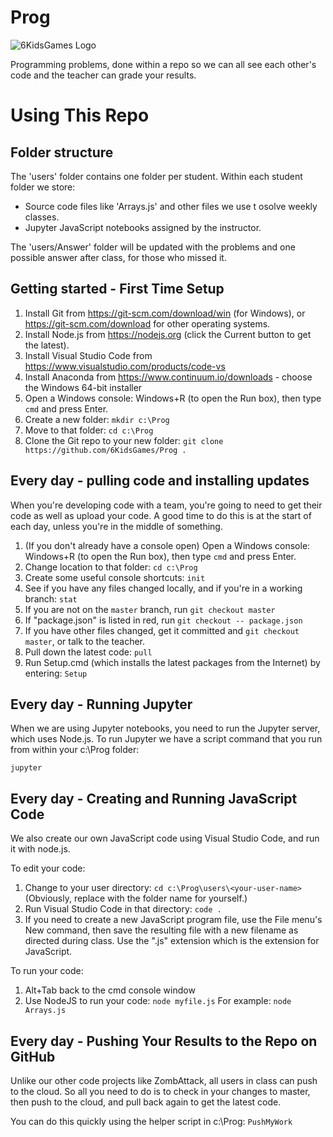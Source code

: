 # Prog

![6KidsGames Logo](https://github.com/6KidsGames/ZombAttack/blob/master/Sprites/6KidsLogo.png "6KidsGames")

Programming problems, done within a repo so we can all see each other's code and the teacher can grade your results.

# Using This Repo

## Folder structure
The 'users' folder contains one folder per student. Within each student folder we store:

* Source code files like 'Arrays.js' and other files we use t osolve weekly classes.
* Jupyter JavaScript notebooks assigned by the instructor.

The 'users/Answer' folder will be updated with the problems and one possible answer after class, for those who missed it.

## Getting started - First Time Setup
1. Install Git from https://git-scm.com/download/win (for Windows), or https://git-scm.com/download for other operating systems.
1. Install Node.js from https://nodejs.org (click the Current button to get the latest).
1. Install Visual Studio Code from https://www.visualstudio.com/products/code-vs
1. Install Anaconda from https://www.continuum.io/downloads - choose the Windows 64-bit installer
1. Open a Windows console: Windows+R (to open the Run box), then type `cmd` and press Enter.
1. Create a new folder: `mkdir c:\Prog`
1. Move to that folder: `cd c:\Prog`
1. Clone the Git repo to your new folder: `git clone https://github.com/6KidsGames/Prog .`

## Every day - pulling code and installing updates
When you're developing code with a team, you're going to need to get their code as well as upload your code. A good time to do this is at the start of
each day, unless you're in the middle of something.

1. (If you don't already have a console open) Open a Windows console: Windows+R (to open the Run box), then type `cmd` and press Enter.
1. Change location to that folder: `cd c:\Prog`
1. Create some useful console shortcuts: `init`
1. See if you have any files changed locally, and if you're in a working branch: `stat`
1. If you are not on the `master` branch, run `git checkout master`
1. If "package.json" is listed in red, run `git checkout -- package.json`
1. If you have other files changed, get it committed and `git checkout master`, or talk to the teacher.
1. Pull down the latest code: `pull`
1. Run Setup.cmd (which installs the latest packages from the Internet) by entering: `Setup`

## Every day - Running Jupyter
When we are using Jupyter notebooks, you need to run the Jupyter server, which uses Node.js.
To run Jupyter we have a script command that you run from within your c:\Prog folder:

 `jupyter`

## Every day - Creating and Running JavaScript Code
We also create our own JavaScript code using Visual Studio Code, and run it with node.js.

To edit your code:

1. Change to your user directory:  `cd c:\Prog\users\<your-user-name>`  (Obviously, replace <your-user-name> with the folder name for yourself.)
1. Run Visual Studio Code in that directory:  `code .`
1. If you need to create a new JavaScript program file, use the File menu's New command, then save the resulting file with a new filename as directed during class. Use the ".js" extension which is the extension for JavaScript.

To run your code:

1. Alt+Tab back to the cmd console window
1. Use NodeJS to run your code:  `node myfile.js`
   For example:  `node Arrays.js`

## Every day - Pushing Your Results to the Repo on GitHub
Unlike our other code projects like ZombAttack, all users in class can push to the cloud. So all you need to do is to check in your changes to master, then push to the cloud, and pull back again to get the latest code.

You can do this quickly using the helper script in c:\Prog:  `PushMyWork`
